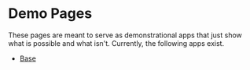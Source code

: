 # Demo Pages

These pages are meant to serve as demonstrational apps that just show what is possible and what isn't.
Currently, the following apps exist.

- [Base](/demo/demo)
